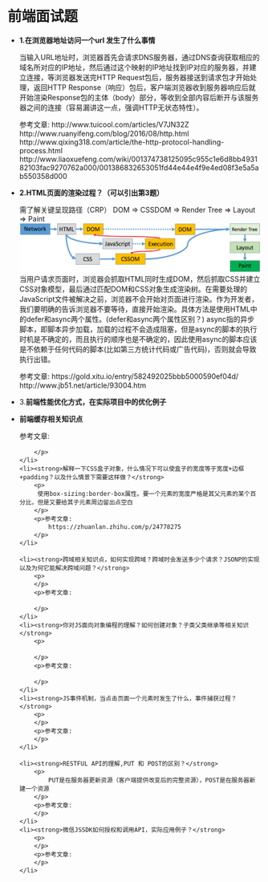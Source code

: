 <h1>前端面试题</h1>

<ul>
	<li><strong>1.在浏览器地址访问一个url 发生了什么事情</strong>
		<p>当输入URL地址时，浏览器首先会请求DNS服务器，通过DNS查询获取相应的域名所对应的IP地址，然后通过这个映射的IP地址找到IP对应的服务器，并建立连接，等浏览器发送完HTTP Request包后，服务器接送到请求包才开始处理，返回HTTP Response（响应）包后，客户端浏览器收到服务器响应后就开始渲染Response包的主体（body）部分，等收到全部内容后断开与该服务器之间的连接（容易漏讲这一点，强调HTTP无状态特性）。
		</p>
		<p>参考文章:
			http://www.tuicool.com/articles/V7JN32Z
			http://www.ruanyifeng.com/blog/2016/08/http.html
			http://www.qixing318.com/article/the-http-protocol-handling-process.html
			http://www.liaoxuefeng.com/wiki/001374738125095c955c1e6d8bb493182103fac9270762a000/001386832653051fd44e44e4f9e4ed08f3e5a5ab550358d000
		</p>		
	</li>
	<li><strong>2.HTML页面的渲染过程？（可以引出第3题）</strong>
		<p>
			需了解关键呈现路径（CRP）
			DOM => CSSDOM => Render Tree => Layout => Paint
			<img src="/resource/img/CRP.jpg" alt="">			
			当用户请求页面时，浏览器会抓取HTML同时生成DOM，然后抓取CSS并建立CSS对象模型，最后通过匹配DOM和CSS对象生成渲染树。在需要处理的JavaScript文件被解决之前，浏览器不会开始对页面进行渲染。作为开发者，我们要明确的告诉浏览器不要等待，直接开始渲染。具体方法是使用HTML中的defer和async两个属性。(defer和async两个属性区别？)
			async指的异步脚本，即脚本异步加载，加载的过程不会造成阻塞，但是async的脚本的执行时机是不确定的，而且执行的顺序也是不确定的，因此使用async的脚本应该是不依赖于任何代码的脚本(比如第三方统计代码或广告代码)，否则就会导致执行出错。          
		</p>
		<p>参考文章:
			https://gold.xitu.io/entry/582492025bbb5000590ef04d/		
			http://www.jb51.net/article/93004.htm   
		</p>		
	</li>
	<li>3.<strong>前端性能优化方式，在实际项目中的优化例子</strong>
		<p>
		</p>		
	</li>
	<li><strong>前端缓存相关知识点</strong>
		<p>
		</p>
		<p>参考文章:

		</p>		
	</li>
	<li><strong>解释一下CSS盒子对象，什么情况下可以使盒子的宽度等于宽度+边框+padding？以及什么情景下需要这样做？</strong>
		<p>
		 使用box-sizing:border-box属性。要一个元素的宽度严格是其父元素的某个百分比，但是又要给其子元素周边留出点空白
		</p>
		<p>参考文章:
			https://zhuanlan.zhihu.com/p/24778275
		</p>	
	</li>
	
	<li><strong>跨域相关知识点，如何实现跨域？跨域时会发送多少个请求？JSONP的实现以及为何它能解决跨域问题？</strong>
		<p>
		</p>
		<p>参考文章:

		</p>		
	</li>
	<li><strong>你对JS面向对象编程的理解？如何创建对象？子类父类继承等相关知识</strong>
		<p>
			
		</p>
		<p>参考文章:

		</p>		
	</li>
	<li><strong>JS事件机制，当点击页面一个元素时发生了什么，事件捕获过程？</strong>
		<p>
		</p>
		<p>参考文章:
		</p>		
	</li>
	
	<li><strong>RESTFUL API的理解,PUT 和 POST的区别？</strong>
		<p>
			PUT是在服务器更新资源（客户端提供改变后的完整资源），POST是在服务器新建一个资源
		</p>
		<p>参考文章:
		</p>		
	</li>
	<li><strong>微信JSSDK如何授权和调用API，实际应用例子？</strong>
		<p>
		</p>
		<p>参考文章:
		</p>		
	</li>
</ul>